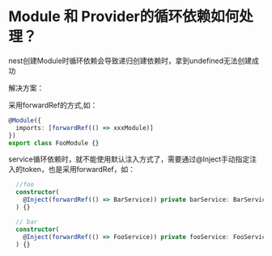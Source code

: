 # Module 和 Provider的循环依赖如何处理？

nest创建Module时循环依赖会导致递归创建依赖时，拿到undefined无法创建成功

解决方案：

采用forwardRef的方式,如：

```ts
@Module({
  imports: [forwardRef(() => xxxModule)]
})
export class FooModule {}
```

service循环依赖时，就不能使用默认注入方式了，需要通过@Inject手动指定注入的token，也是采用forwardRef，如：

```ts
  //foo
  constructor(
    @Inject(forwardRef(() => BarService)) private barService: BarService,
  ) {}

  // bar
  constructor(
    @Inject(forwardRef(() => FooService)) private fooService: FooService,
  ) {}
```
